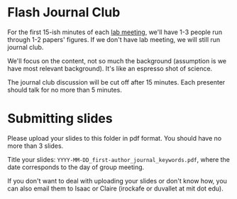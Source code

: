 # Flash Journal Club

For the first 15-ish minutes of each 
[lab meeting](https://docs.google.com/spreadsheets/d/17K3eK_GNoXbfFCrVFLCtRt8-y-yPYsn6nRgP5LRPi04/edit#gid=1242452859), 
we'll have 1-3 people run through 1-2 papers' figures. If we don't have lab meeting, we will still run journal club.

We'll focus on the content, not so much the background (assumption is we have 
most relevant background). It's like an espresso shot of science.

The journal club discussion will be cut off after 15 minutes. Each presenter should talk for no more than 5 minutes.

# Submitting slides

Please upload your slides to this folder in pdf format. You should have no more than 3 slides.

Title your slides: `YYYY-MM-DD_first-author_journal_keywords.pdf`, where the date corresponds to the
day of group meeting.

If you don't want to deal with uploading your slides or don't know how, you can
also email them to Isaac or Claire (irockafe or duvallet at mit dot edu).